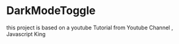 # DarkModeToggle
this project is based on a youtube Tutorial from Youtube Channel , Javascript King 
